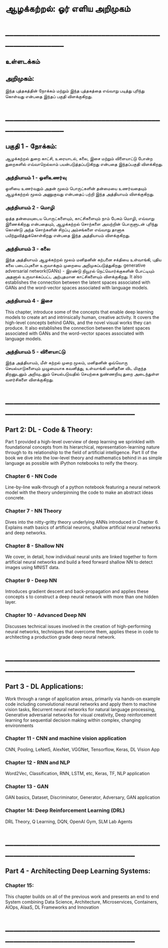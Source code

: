 # ஆழக்கற்றல்:  ஓர் எளிய அறிமுகம்
# ___________________________________________________
## உள்ளடக்கம்
## அறிமுகம்:
 இந்த புத்தகத்தின் நோக்கம் மற்றும் இந்த புத்தகத்தை எவ்வாறு படித்து புரிந்து கொள்வது என்பதை இந்தப் பகுதி விளக்குகிறது.
# ___________________________________________________
## பகுதி 1 - நோக்கம்:
ஆழக்கற்றல் துறை காட்சி, உரையாடல், கலை, இசை மற்றும் விளையாட்டு போன்ற துறைகளில் எவ்வாறெல்லாம் பயன்படுத்தப்படுகிறது என்பதை இந்தப்பகுதி விளக்கிறது.

### அத்தியாயம் 1 - ஒளிஉணர்வு
ஒளியை உணர்வதும் அதன் மூலம் பொருட்களின் தன்மையை உணர்வதையும் ஆழக்கற்றல் மூலம் அணுகுவது என்பதைப் பற்றி இந்த அத்தியாயம் விளக்குகிறது.

### அத்தியாயம் 2 - மொழி
ஒத்த தன்மையுடைய பொருட்களையும், காட்சிகளையும் நாம் பேசும் மொழி, எவ்வாறு இணைக்கிறது என்பதையும், ஆழக்கற்றல் சொற்களை அவற்றின் பொருளுடன் புரிந்து கொண்டு அந்த சொற்களின் சிறப்பு அம்சங்களை எவ்வாறு தானாக பயிற்றுவித்துக்கொள்கிறது என்பதை இந்த அத்தியாயம் விளக்குகிறது.

### அத்தியாயம் 3 - கலை
இந்த அத்தியாயம் ஆழக்கற்றல் மூலம் மனிதனின் கற்பனை சக்தியை உள்வாங்கி, புதிய கலை படைப்புகளை உருவாக்கும் முறையை அறிமுகப்படுத்துகிறது. generative adversarial network(GANs) - இரண்டு நியூரல் நெட்வொர்க்குகளின் போட்டியும் அதனால் உருவாக்கப்பட்ட அற்புதமான காட்சிகளையும் விளக்குகிறது. It also establishes the connection between the latent spaces associated with GANs and the word-vector spaces associated with language models.

### அத்தியாயம் 4 - இசை
This chapter, introduce some of the concepts that enable deep learning models to create art and intrinsically human, creative activity. It covers the high-level concepts behind GANs, and  the novel visual works they can produce. It also establishes the connection between the latent spaces associated with GANs and the word-vector spaces associated with language models.

### அத்தியாயம் 5 -  விளையாட்டு
இந்த அத்தியாயம், மீள் கற்றல் முறை மூலம், மனிதனின் ஒவ்வொரு செயல்யாடுகளையும் முழுமையாக கவனித்து, உள்வாங்கி மனிதனை விட மிகுந்த திறனுடனும் அறிவுடனும் செயல்படுவதில் செயற்கை நுண்ணறிவு துறை அடைந்துள்ள வளர்சிகளை விளக்குகிறது.

# ____________________________________________________________________

## Part 2: DL - Code & Theory:  
Part 1 provided a high-level overview of deep learning we sprinkled with foundational  concepts from its hierarchical, representation-learning nature through to its relationship to the field of artificial intelligence.  Part II of the book we dive into the low-level theory and mathematics behind in as simple language as possible with iPython notebooks to reify the theory.

### Chapter 6 - NN Code
Line-by-line walk-through of a python notebook featuring a neural network model with the theory underpinning the code to make an abstract ideas concrete.

### Chapter 7 - NN Theory 
Dives into the nitty-gritty theory underlying ANNs  introduced in Chapter 6. Explains  math basics of artificial neurons,  shallow artificial neural networks and  deep networks.

### Chapter 8 - Shallow NN
We cover, in detail, how individual neural units are linked together to form artificial neural networks and build a feed forward shallow NN  to detect images using MNIST data.

### Chapter 9 - Deep NN
Introduces gradient descent and back-propagation and applies these concepts s to  construct a deep neural network with more than one hidden layer.

### Chapter 10 - Advanced Deep NN 
Discusses technical issues involved in the creation of high-performing neural networks, techniques that overcome them, applies these in code to architecting a production grade  deep neural network.

# ____________________________________________________________________

## Part 3 - DL Applications:
Work through a range of application areas, primarily via hands-on example code including convolutional neural networks and apply them to machine vision tasks, Recurrent neural networks for natural language processing, Generative adversarial networks for visual creativity,  Deep reinforcement learning for sequential decision making within complex, changing environments

### Chapter 11 - CNN and machine vision application
CNN, Pooling, LeNet5, AlexNet, VGGNet, Tensorflow, Keras, DL Vision App

### Chapter 12 - RNN and NLP
Word2Vec, Classification, RNN, LSTM, etc, Keras, TF,  NLP application

### Chapter 13 - GAN
GAN basics, Dataset, Discriminator, Generator, Adversary, GAN application

### Chapter 14: Deep Reinforcement Learning (DRL)
DRL Theory, Q Learning, DQN, OpenAI Gym, SLM Lab Agents

# ____________________________________________________________________

## Part 4 - Architecting Deep Learning Systems:
### Chapter 15: 
This chapter builds on all of the previous work and presents an end to end System combining Data Science, Architecture, Microservices, Containers, AIOps, AIaaS, DL Frameworks and Innovation 

# ____________________________________________________________________









